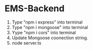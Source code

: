 # EMS-Backend

1. Type "npm i express" into terminal
2. Type "npm i mongoose" into terminal
3. Yype "npm i cors" into terminal
4. Update Mongoose coonection string.
5. node server.ts
